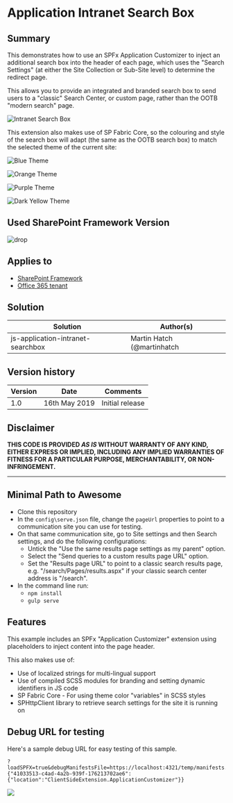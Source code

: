# Application Intranet Search Box

## Summary
This demonstrates how to use an SPFx Application Customizer to inject an additional search box into the header of each page, which uses the "Search Settings" (at either the Site Collection or Sub-Site level) to determine the redirect page.

This allows you to provide an integrated and branded search box to send users to a "classic" Search Center, or custom page, rather than the OOTB "modern search" page.  

![Intranet Search Box](assets/IntranetSearchBox.gif)

This extension also makes use of SP Fabric Core, so the colouring and style of the search box will adapt (the same as the OOTB search box) to match the selected theme of the current site:

![Blue Theme](assets/Theme_Blue.png)

![Orange Theme](assets/Theme_Orange.png)

![Purple Theme](assets/Theme_Purple.png)

![Dark Yellow Theme](assets/Theme_Dark.png)

## Used SharePoint Framework Version 
![drop](https://img.shields.io/badge/version-1.8.0-green.svg)

## Applies to

* [SharePoint Framework](https://dev.office.com/sharepoint)
* [Office 365 tenant](https://dev.office.com/sharepoint/docs/spfx/set-up-your-development-environment)


## Solution

Solution|Author(s)
--------|---------
js-application-intranet-searchbox | Martin Hatch (@martinhatch | https://martinhatch.com)

## Version history

Version|Date|Comments
-------|----|--------
1.0|16th May 2019|Initial release

## Disclaimer
**THIS CODE IS PROVIDED *AS IS* WITHOUT WARRANTY OF ANY KIND, EITHER EXPRESS OR IMPLIED, INCLUDING ANY IMPLIED WARRANTIES OF FITNESS FOR A PARTICULAR PURPOSE, MERCHANTABILITY, OR NON-INFRINGEMENT.**

---

## Minimal Path to Awesome

- Clone this repository
- In the `config\serve.json` file, change the `pageUrl` properties to point to a communication site you can use for testing.
- On that same communication site, go to Site settings and then Search settings, and do the following configurations:
  - Untick the "Use the same results page settings as my parent" option.
  - Select the "Send queries to a custom results page URL" option.
  - Set the "Results page URL" to point to a classic search results page, e.g. "/search/Pages/results.aspx" if your classic search center address is "/search".
- In the command line run:
  - `npm install`
  - `gulp serve`

## Features
This example includes an SPFx "Application Customizer" extension using placeholders to inject content into the page header.

This also makes use of:

- Use of localized strings for multi-lingual support
- Use of compiled SCSS modules for branding and setting dynamic identifiers in JS code
- SP Fabric Core - For using theme color "variables" in SCSS styles
- SPHttpClient library to retrieve search settings for the site it is running on

## Debug URL for testing
Here's a sample debug URL for easy testing of this sample. 

```
?loadSPFX=true&debugManifestsFile=https://localhost:4321/temp/manifests.js&customActions={"41033513-c4ad-4a2b-939f-176213702ae6":{"location":"ClientSideExtension.ApplicationCustomizer"}}
```

<img src="https://pnptelemetry.azurewebsites.net/sp-dev-fx-extensions/samples/js-application-intranet-searchbox" />
